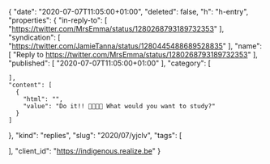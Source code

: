 {
  "date": "2020-07-07T11:05:00+01:00",
  "deleted": false,
  "h": "h-entry",
  "properties": {
    "in-reply-to": [
      "https://twitter.com/MrsEmma/status/1280268793189732353"
    ],
    "syndication": [
      "https://twitter.com/JamieTanna/status/1280445488689528835"
    ],
    "name": [
      "Reply to https://twitter.com/MrsEmma/status/1280268793189732353"
    ],
    "published": [
      "2020-07-07T11:05:00+01:00"
    ],
    "category": [

    ],
    "content": [
      {
        "html": "",
        "value": "Do it!! 🙌🏼🙌🏼 What would you want to study?"
      }
    ]
  },
  "kind": "replies",
  "slug": "2020/07/yjclv",
  "tags": [

  ],
  "client_id": "https://indigenous.realize.be"
}
